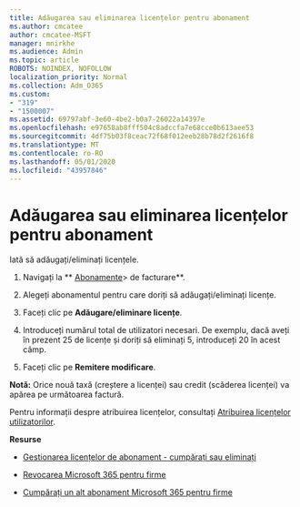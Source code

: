 ```yaml
---
title: Adăugarea sau eliminarea licențelor pentru abonament
ms.author: cmcatee
author: cmcatee-MSFT
manager: mnirkhe
ms.audience: Admin
ms.topic: article
ROBOTS: NOINDEX, NOFOLLOW
localization_priority: Normal
ms.collection: Adm_O365
ms.custom:
- "319"
- "1500007"
ms.assetid: 69797abf-3e60-4be2-b0a7-26022a14397e
ms.openlocfilehash: e97658ab8fff504c8adccfa7e68cce0b613aee53
ms.sourcegitcommit: 4df75b03f8ceac72f68f012eeb28b78d2f2616f8
ms.translationtype: MT
ms.contentlocale: ro-RO
ms.lasthandoff: 05/01/2020
ms.locfileid: "43957846"
---
```

# <a name="add-or-remove-licenses-for-your-subscription"></a>Adăugarea sau eliminarea licențelor pentru abonament

Iată să adăugați/eliminați licențele.
  
1. Navigați la ** [Abonamente](https://portal.office.com/adminportal/home#/subscriptions)> de facturare**.

2. Alegeți abonamentul pentru care doriți să adăugați/eliminați licențe.

3. Faceți clic pe **Adăugare/eliminare licențe**.

4. Introduceți numărul total de utilizatori necesari. De exemplu, dacă aveți în prezent 25 de licențe și doriți să eliminați 5, introduceți 20 în acest câmp.

5. Faceți clic pe **Remitere modificare**.

**Notă:** Orice nouă taxă (creștere a licenței) sau credit (scăderea licenței) va apărea pe următoarea factură.

Pentru informații despre atribuirea licențelor, consultați [Atribuirea licențelor utilizatorilor](https://docs.microsoft.com/microsoft-365/admin/manage/assign-licenses-to-users).

 **Resurse**
  
- [Gestionarea licențelor de abonament - cumpărați sau eliminați](https://docs.microsoft.com/microsoft-365/commerce/licenses/buy-licenses)

- [Revocarea Microsoft 365 pentru firme](https://support.office.com/article/Cancel-Office-365-for-business-b1bc0bef-4608-4601-813a-cdd9f746709a)

- [Cumpărați un alt abonament Microsoft 365 pentru firme](https://support.office.com/article/Buy-another-Office-365-for-business-subscription-fab3b86c-3359-4042-8692-5d4dc7550b7c)
